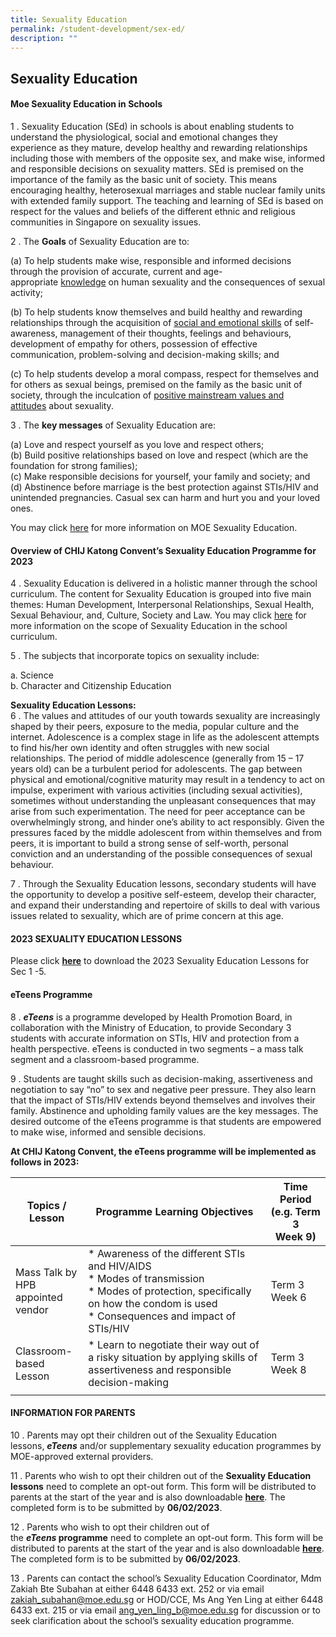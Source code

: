 ```yaml
---
title: Sexuality Education
permalink: /student-development/sex-ed/
description: ""
---
```

## Sexuality Education

#### Moe Sexuality Education in Schools

1 .  Sexuality Education (SEd) in schools is about enabling students to understand the physiological, social and emotional changes they experience as they mature, develop healthy and rewarding relationships including those with members of the opposite sex, and make wise, informed and responsible decisions on sexuality matters. SEd is premised on the importance of the family as the basic unit of society. This means encouraging healthy, heterosexual marriages and stable nuclear family units with extended family support. The teaching and learning of SEd is based on respect for the values and beliefs of the different ethnic and religious communities in Singapore on sexuality issues.

2 . The **Goals** of Sexuality Education are to:

(a)  To help students make wise, responsible and informed decisions through the provision of accurate, current and age-appropriate <u>knowledge</u> on human sexuality and the consequences of sexual activity;

(b)  To help students know themselves and build healthy and rewarding relationships through the acquisition of <u>social and emotional skills</u> of self-awareness, management of their thoughts, feelings and behaviours, development of empathy for others, possession of effective communication, problem-solving and decision-making skills; and

(c)  To help students develop a moral compass, respect for themselves and for others as sexual beings, premised on the family as the basic unit of society, through the inculcation of <u>positive mainstream values and attitudes</u> about sexuality.

3 .  The **key messages** of Sexuality Education are:

(a) Love and respect yourself as you love and respect others;<br>
(b) Build positive relationships based on love and respect (which are the foundation for strong families);<br>
(c) Make responsible decisions for yourself, your family and society; and<br>
(d) Abstinence before marriage is the best protection against STIs/HIV and unintended pregnancies. Casual sex can harm and hurt you and your loved ones.

You may click [here](https://go.gov.sg/moe-sexuality-education) for more information on MOE Sexuality Education.

#### Overview of CHIJ Katong Convent’s Sexuality Education Programme for 2023

4 .  Sexuality Education is delivered in a holistic manner through the school curriculum. The content for Sexuality Education is grouped into five main themes: Human Development, Interpersonal Relationships, Sexual Health, Sexual Behaviour, and, Culture, Society and Law. You may click [here](https://go.gov.sg/moe-sexuality-education-scope) for more information on the scope of Sexuality Education in the school curriculum.

5 .  The subjects that incorporate topics on sexuality include:

a. Science<br>
b. Character and Citizenship Education<br>

**Sexuality Education Lessons:**<br>
6 .  The values and attitudes of our youth towards sexuality are increasingly shaped by their peers, exposure to the media, popular culture and the internet. Adolescence is a complex stage in life as the adolescent attempts to find his/her own identity and often struggles with new social relationships. The period of middle adolescence (generally from 15 – 17 years old) can be a turbulent period for adolescents. The gap between physical and emotional/cognitive maturity may result in a tendency to act on impulse, experiment with various activities (including sexual activities), sometimes without understanding the unpleasant consequences that may arise from such experimentation. The need for peer acceptance can be overwhelmingly strong, and hinder one’s ability to act responsibly. Given the pressures faced by the middle adolescent from within themselves and from peers, it is important to build a strong sense of self-worth, personal conviction and an understanding of the possible consequences of sexual behaviour.

7 .  Through the Sexuality Education lessons, secondary students will have the opportunity to develop a positive self-esteem, develop their character, and expand their understanding and repertoire of skills to deal with various issues related to sexuality, which are of prime concern at this age.

#### 2023 SEXUALITY EDUCATION LESSONS

Please click **[here](/files/2023%20Info%20on%20MOE%20Sexuality%20Education%20to%20be%20posted%20on%20CHIJ%20KC%20website_27%20Jan%202023.pdf)** to download the 2023 Sexuality Education Lessons for Sec 1 -5.

#### eTeens Programme

8 . **_eTeens_** is a programme developed by Health Promotion Board, in collaboration with the Ministry of Education, to provide Secondary 3 students with accurate information on STIs, HIV and protection from a health perspective. eTeens is conducted in two segments – a mass talk segment and a classroom-based programme.

9 . Students are taught skills such as decision-making, assertiveness and negotiation to say “no” to sex and negative peer pressure. They also learn that the impact of STIs/HIV extends beyond themselves and involves their family. Abstinence and upholding family values are the key messages. The desired outcome of the eTeens programme is that students are empowered to make wise, informed and sensible decisions.

**At CHIJ Katong Convent, the eTeens programme will be implemented as follows in 2023:**

| Topics / Lesson  | Programme Learning Objectives  | Time Period (e.g. Term 3<br>Week 9)  |
|---|---|---|
| Mass Talk by HPB <br>appointed vendor  | *   Awareness of the different STIs and HIV/AIDS<br>*   Modes of transmission  <br>*   Modes of protection, specifically on how the condom is used<br>*   Consequences and impact of STIs/HIV  | Term 3 Week 6  |
| Classroom-based <br>Lesson  | *   Learn to negotiate their way out of a risky situation by applying skills of assertiveness and responsible decision-making  | Term 3 Week 8  |
|   |   |   |

#### INFORMATION FOR PARENTS

10 . Parents may opt their children out of the Sexuality Education lessons, **_eTeens_** and/or supplementary sexuality education programmes by MOE-approved external providers.

11 . Parents who wish to opt their children out of the **Sexuality Education lessons** need to complete an opt-out form. This form will be distributed to parents at the start of the year and is also downloadable **[here](/files/Annex%20A_27%20Jan.pdf)**. The completed form is to be submitted by **06/02/2023**.

12 . Parents who wish to opt their children out of the **_eTeens_ programme** need to complete an opt-out form. This form will be distributed to parents at the start of the year and is also downloadable **[here](/files/Annex%20B.pdf)**. The completed form is to be submitted by **06/02/2023**.

13 . Parents can contact the school’s Sexuality Education Coordinator, Mdm Zakiah Bte Subahan at either 6448 6433 ext. 252 or via email [zakiah\_subahan@moe.edu.sg](mailto:zakiah_subahan@moe.edu.sg) or HOD/CCE, Ms Ang Yen Ling at either 6448 6433 ext. 215 or via email [ang\_yen\_ling\_b@moe.edu.sg](mailto:ang_yen_ling_b@moe.edu.sg) for discussion or to seek clarification about the school’s sexuality education programme.